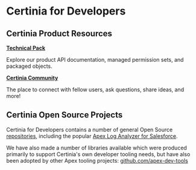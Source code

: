 # Certinia for Developers

## Certinia Product Resources

**[Technical Pack](https://help.financialforce.com/TechnicalReference/2023.2/Default.htm)**

Explore our product API documentation, managed permission sets, and packaged objects.

**[Certinia Community](https://erp.force.com/community/login)**

The place to connect with fellow users, ask questions, share ideas, and more!

## Certinia Open Source Projects

Certinia for Developers contains a number of general Open Source [repositories](https://github.com/orgs/certinia/repositories), including the popular [Apex Log Analyzer for Salesforce](https://github.com/certinia/debug-log-analyzer).

We have also made a number of libraries available which were produced primarily to support Certinia's own developer tooling needs, but have also been adopted by other Apex tooling projects: [github.com/apex-dev-tools](https://github.com/apex-dev-tools)
